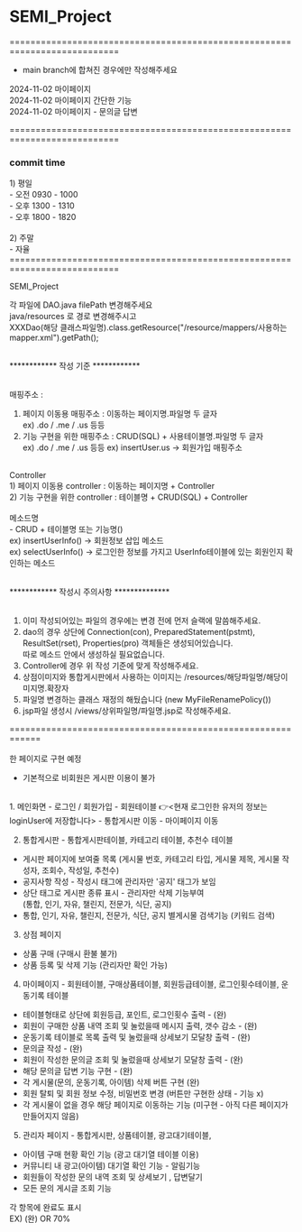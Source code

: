 # SEMI_Project
===========================================================================
- main branch에 합쳐진 경우에만 작성해주세요

2024-11-02 마이페이지 <br>
2024-11-02 마이페이지 간단한 기능 <br>
2024-11-02 마이페이지 - 문의글 답변 <br>






=========================================================================== <br>
<h3>commit time</h4>
1) 평일 <br>
   - 오전 0930 - 1000 <br>
   - 오후 1300 - 1310 <br>
   - 오후 1800 - 1820 <br> <br>
2) 주말 <br>
   - 자율 <br>
=========================================================================== <br>

SEMI_Project

각 파일에 DAO.java filePath 변경해주세요 <br>
java/resources 로 경로 변경해주시고 <br>
XXXDao(해당 클래스파일명).class.getResource("/resource/mappers/사용하는 mapper.xml").getPath(); <br><br>

************ 작성 기준 ************<br><br>

매핑주소 :  <br>
1) 페이지 이동용 매핑주소 : 이동하는 페이지명.파일명 두 글자 <br>
ex) .do / .me / .us 등등 <br>
2) 기능 구현을 위한 매핑주소 : CRUD(SQL) + 사용테이블명.파일명 두 글자 <br>
ex) .do / .me / .us 등등 ex) insertUser.us -> 회원가입 매핑주소 <br>
<br>
Controller <br>
1) 페이지 이동용 controller : 이동하는 페이지명 + Controller <br>
2) 기능 구현을 위한 controller : 테이블명 + CRUD(SQL) + Controller <br>
<br>
메소드명 <br>
- CRUD + 테이블명 또는 기능명() <br>
ex) insertUserInfo() -> 회원정보 삽입 메소드 <br>
ex) selectUserInfo() -> 로그인한 정보를 가지고 UserInfo테이블에 있는 회원인지 확인하는 메소드 <br><br>

    
************ 작성시 주의사항 **************<br><br>
		
1. 이미 작성되어있는 파일의 경우에는 변경 전에 먼저 슬랙에 말씀해주세요.
2. dao의 경우 상단에 Connection(con), PreparedStatement(pstmt), ResultSet(rset), Properties(pro) 객체들은 생성되어있습니다.<br>
	 따로 메소드 안에서 생성하실 필요없습니다.
3. Controller에 경우 위 작성 기준에 맞게 작성해주세요.
4. 상점이미지와 통합게시판에서 사용하는 이미지는 /resources/해당파일명/해당이미지명.확장자
5. 파일명 변경하는 클래스 재정의 해뒀습니다 (new MyFileRenamePolicy())
6. jsp파일 생성시 /views/상위파일명/파일명.jsp로 작성해주세요.<br>

============================================================<br>
<br>
   한 페이지로 구현 예정<br>
- 기본적으로 비회원은 게시판 이용이 불가<br>
<br>
1. 메인화면
- 로그인 / 회원가입 - 회원테이블 👉<현재 로그인한 유저의 정보는 loginUser에 저장합니다>
- 통합게시판 이동
- 마이페이지 이동

2. 통합게시판 - 통합게시판테이블, 카테고리 테이블, 추천수 테이블
- 게시판 페이지에 보여줄 목록 (게시물 번호, 카테고리 타입, 게시물 제목, 게시물 작성자, 조회수, 작성일, 추천수)
- 공지사항 작성 - 작성시 태그에 관리자만 '공지' 태그가 보임
- 상단 태그로 게시판 종류 표시 - 관리자만 삭제 기능부여<br>
 (통합, 인기, 자유, 챌린지, 전문가, 식단, 공지)
- 통합, 인기, 자유, 챌린지, 전문가, 식단, 공지 별게시물 검색기능 (키워드 검색)

3. 상점 페이지
- 상품 구매 (구매시 환불 불가)
- 상품 등록 및 삭제 기능 (관리자만 확인 가능)

4. 마이페이지 - 회원테이블, 구매상품테이블, 회원등급테이블, 로그인횟수테이블, 운동기록 테이블
- 테이블형태로 상단에 회원등급, 포인트, 로그인횟수 출력 - (완)
- 회원이 구매한 상품 내역 조회 및 눌렀을때 메시지 출력, 갯수 감소 - (완)
- 운동기록 테이블로 목록 출력 및 눌렀을때 상세보기 모달창 출력 - (완)
- 문의글 작성 - (완)
- 회원이 작성한 문의글 조회 및 눌렀을때 상세보기 모달창 출력 - (완)
- 해당 문의글 답변 기능 구현 - (완)
- 각 게시물(문의, 운동기록, 아이템) 삭제 버튼 구현 (완)
- 회원 탈퇴 및 회원 정보 수정, 비밀번호 변경 (버튼만 구현한 상태 - 기능 x)
- 각 게시물이 없을 경우 해당 페이지로 이동하는 기능 (미구현 - 아직 다른 페이지가 만들어지지 않음)

5. 관리자 페이지 - 통합게시판, 상품테이블, 광고대기테이블, 
- 아이템 구매 현황 확인 기능 (광고 대기열 테이블 이용)
- 커뮤니티 내 광고(아이템) 대기열 확인 기능 - 알림기능
- 회원들이 작성한 문의 내역 조회 및 상세보기 , 답변달기
- 모든 문의 게시글 조회 기능

각 항목에 완료도 표시<br>
EX) (완) OR 70%<br>




















